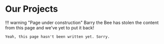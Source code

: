 # Our Projects

!!! warning "Page under construction"
    Barry the Bee has stolen the content from this page and we've yet to put it back!

    Yeah, this page hasn't been written yet. Sorry.